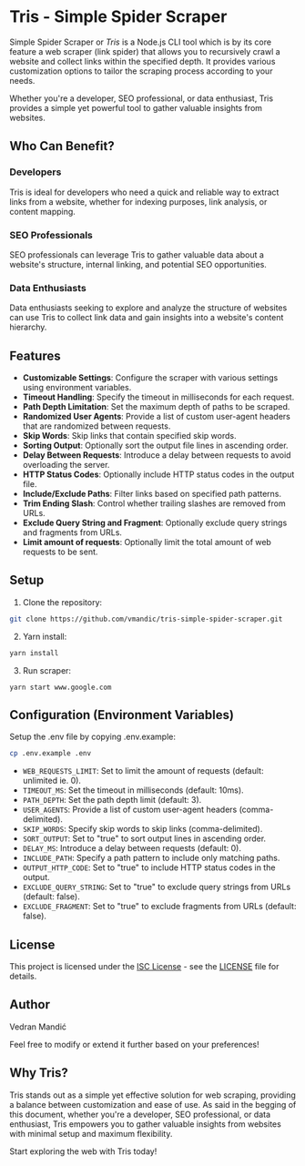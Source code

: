 # Tris - Simple Spider Scraper

Simple Spider Scraper or _Tris_ is a Node.js CLI tool which is by its core feature a web scraper (link spider) that allows you to recursively crawl a website and collect links within the specified depth. It provides various customization options to tailor the scraping process according to your needs.

Whether you're a developer, SEO professional, or data enthusiast, Tris provides a simple yet powerful tool to gather valuable insights from websites.

## Who Can Benefit?

### Developers

Tris is ideal for developers who need a quick and reliable way to extract links from a website, whether for indexing purposes, link analysis, or content mapping.

### SEO Professionals

SEO professionals can leverage Tris to gather valuable data about a website's structure, internal linking, and potential SEO opportunities.

### Data Enthusiasts

Data enthusiasts seeking to explore and analyze the structure of websites can use Tris to collect link data and gain insights into a website's content hierarchy.

## Features

- **Customizable Settings**: Configure the scraper with various settings using environment variables.
- **Timeout Handling**: Specify the timeout in milliseconds for each request.
- **Path Depth Limitation**: Set the maximum depth of paths to be scraped.
- **Randomized User Agents**: Provide a list of custom user-agent headers that are randomized between requests.
- **Skip Words**: Skip links that contain specified skip words.
- **Sorting Output**: Optionally sort the output file lines in ascending order.
- **Delay Between Requests**: Introduce a delay between requests to avoid overloading the server.
- **HTTP Status Codes**: Optionally include HTTP status codes in the output file.
- **Include/Exclude Paths**: Filter links based on specified path patterns.
- **Trim Ending Slash**: Control whether trailing slashes are removed from URLs.
- **Exclude Query String and Fragment**: Optionally exclude query strings and fragments from URLs.
- **Limit amount of requests**: Optionally limit the total amount of web requests to be sent.

## Setup

1. Clone the repository:

```bash
git clone https://github.com/vmandic/tris-simple-spider-scraper.git
```

2. Yarn install:

```bash
yarn install
```

3. Run scraper:

```
yarn start www.google.com
```

## Configuration (Environment Variables)

Setup the .env file by copying .env.example:

```bash
cp .env.example .env
```

- `WEB_REQUESTS_LIMIT`: Set to limit the amount of requests (default: unlimited ie. 0).
- `TIMEOUT_MS`: Set the timeout in milliseconds (default: 10ms).
- `PATH_DEPTH`: Set the path depth limit (default: 3).
- `USER_AGENTS`: Provide a list of custom user-agent headers (comma-delimited).
- `SKIP_WORDS`: Specify skip words to skip links (comma-delimited).
- `SORT_OUTPUT`: Set to "true" to sort output lines in ascending order.
- `DELAY_MS`: Introduce a delay between requests (default: 0).
- `INCLUDE_PATH`: Specify a path pattern to include only matching paths.
- `OUTPUT_HTTP_CODE`: Set to "true" to include HTTP status codes in the output.
- `EXCLUDE_QUERY_STRING`: Set to "true" to exclude query strings from URLs (default: false).
- `EXCLUDE_FRAGMENT`: Set to "true" to exclude fragments from URLs (default: false).

## License

This project is licensed under the [ISC License](LICENSE) - see the [LICENSE](LICENSE) file for details.

## Author

Vedran Mandić

Feel free to modify or extend it further based on your preferences!

## Why Tris?

Tris stands out as a simple yet effective solution for web scraping, providing a balance between customization and ease of use. As said in the begging of this document, whether you're a developer, SEO professional, or data enthusiast, Tris empowers you to gather valuable insights from websites with minimal setup and maximum flexibility.

Start exploring the web with Tris today!
